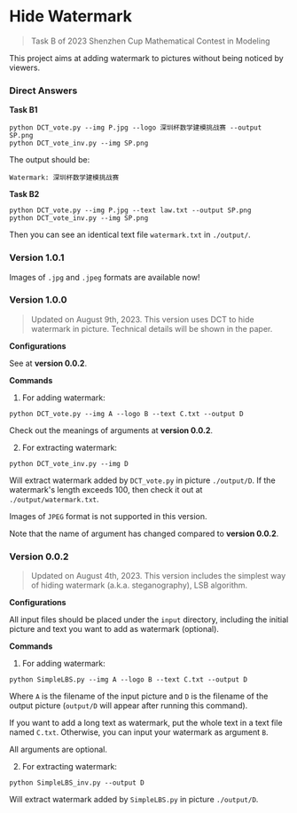 # Hide Watermark

> Task B of 2023 Shenzhen Cup Mathematical Contest in Modeling

This project aims at adding watermark to pictures without being noticed by viewers.

### Direct Answers

**Task B1**

```plain
python DCT_vote.py --img P.jpg --logo 深圳杯数学建模挑战赛 --output SP.png
python DCT_vote_inv.py --img SP.png
```

The output should be:

```plain
Watermark: 深圳杯数学建模挑战赛
```

**Task B2**

```plain
python DCT_vote.py --img P.jpg --text law.txt --output SP.png
python DCT_vote_inv.py --img SP.png
```

Then you can see an identical text file `watermark.txt` in `./output/`.

### Version 1.0.1

Images of `.jpg` and `.jpeg` formats are available now!

### Version 1.0.0

> Updated on August 9th, 2023. This version uses DCT to hide watermark in picture. Technical details will be shown in the paper.

**Configurations**

See at **version 0.0.2**.

**Commands**

1. For adding watermark:

```plain
python DCT_vote.py --img A --logo B --text C.txt --output D
```

Check out the meanings of arguments at **version 0.0.2**.

2. For extracting watermark:

```plain
python DCT_vote_inv.py --img D
```

Will extract watermark added by `DCT_vote.py` in picture `./output/D`. If the watermark's length exceeds 100, then check it out at `./output/watermark.txt`.

Images of `JPEG` format is not supported in this version.

Note that the name of argument has changed compared to **version 0.0.2**.

### Version 0.0.2

> Updated on August 4th, 2023. This version includes the simplest way of hiding watermark (a.k.a. steganography), LSB algorithm.

**Configurations**

All input files should be placed under the `input` directory, including the initial picture and text you want to add as watermark (optional).

**Commands**

1. For adding watermark:

```plain
python SimpleLBS.py --img A --logo B --text C.txt --output D
```

Where `A` is the filename of the input picture and `D` is the filename of the output picture (`output/D` will appear after running this command).

If you want to add a long text as watermark, put the whole text in a text file named `C.txt`. Otherwise, you can input your watermark as argument `B`.

All arguments are optional.

2. For extracting watermark:

```plain
python SimpleLBS_inv.py --output D
```

Will extract watermark added by `SimpleLBS.py` in picture `./output/D`.